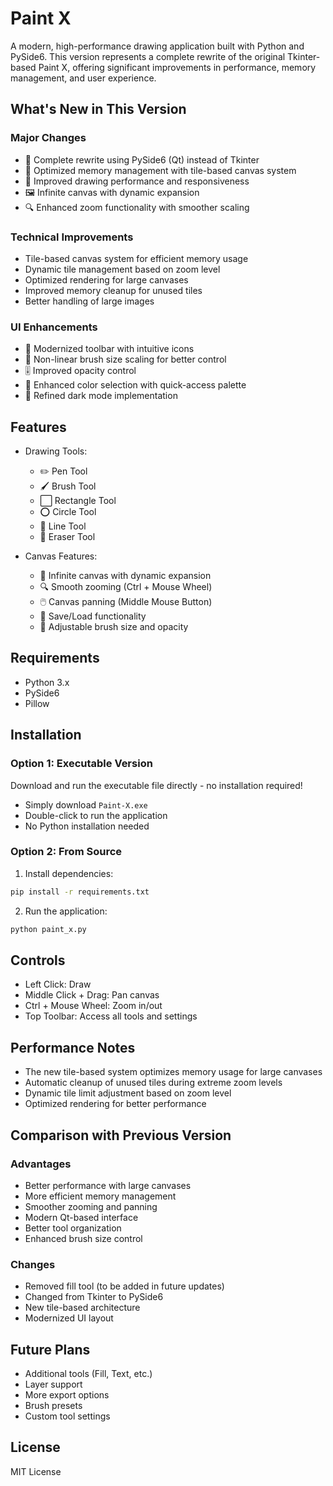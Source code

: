 # Paint X

A modern, high-performance drawing application built with Python and PySide6. This version represents a complete rewrite of the original Tkinter-based Paint X, offering significant improvements in performance, memory management, and user experience.

## What's New in This Version

### Major Changes
- 🔄 Complete rewrite using PySide6 (Qt) instead of Tkinter
- 🚀 Optimized memory management with tile-based canvas system
- 🎯 Improved drawing performance and responsiveness
- 🖼️ Infinite canvas with dynamic expansion
- 🔍 Enhanced zoom functionality with smoother scaling

### Technical Improvements
- Tile-based canvas system for efficient memory usage
- Dynamic tile management based on zoom level
- Optimized rendering for large canvases
- Improved memory cleanup for unused tiles
- Better handling of large images

### UI Enhancements
- 🎨 Modernized toolbar with intuitive icons
- 📏 Non-linear brush size scaling for better control
- 🎚️ Improved opacity control
- 🌈 Enhanced color selection with quick-access palette
- 🌙 Refined dark mode implementation

## Features

- Drawing Tools:
  - ✏️ Pen Tool
  - 🖌️ Brush Tool
  - ⬜ Rectangle Tool
  - ⭕ Circle Tool
  - 📏 Line Tool
  - 🧽 Eraser Tool

- Canvas Features:
  - 🔄 Infinite canvas with dynamic expansion
  - 🔍 Smooth zooming (Ctrl + Mouse Wheel)
  - 🖱️ Canvas panning (Middle Mouse Button)
  - 💾 Save/Load functionality
  - 🎨 Adjustable brush size and opacity

## Requirements

- Python 3.x
- PySide6
- Pillow

## Installation

### Option 1: Executable Version
Download and run the executable file directly - no installation required!
- Simply download `Paint-X.exe`
- Double-click to run the application
- No Python installation needed

### Option 2: From Source
1. Install dependencies:
```bash
pip install -r requirements.txt
```

2. Run the application:
```bash
python paint_x.py
```

## Controls

- Left Click: Draw
- Middle Click + Drag: Pan canvas
- Ctrl + Mouse Wheel: Zoom in/out
- Top Toolbar: Access all tools and settings

## Performance Notes

- The new tile-based system optimizes memory usage for large canvases
- Automatic cleanup of unused tiles during extreme zoom levels
- Dynamic tile limit adjustment based on zoom level
- Optimized rendering for better performance

## Comparison with Previous Version

### Advantages
- Better performance with large canvases
- More efficient memory management
- Smoother zooming and panning
- Modern Qt-based interface
- Better tool organization
- Enhanced brush size control

### Changes
- Removed fill tool (to be added in future updates)
- Changed from Tkinter to PySide6
- New tile-based architecture
- Modernized UI layout

## Future Plans

- Additional tools (Fill, Text, etc.)
- Layer support
- More export options
- Brush presets
- Custom tool settings

## License

MIT License 